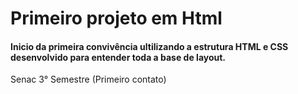 # Primeiro projeto em Html

<h4>Inicio da primeira convivência ultilizando a estrutura HTML e CSS desenvolvido para entender toda a base de layout.</h4>
<p>Senac 3° Semestre (Primeiro contato)</p>

